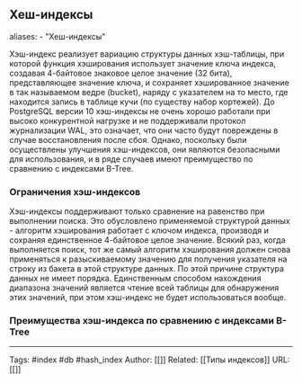 ## Хеш-индексы
aliases: 
	- "Хеш-индексы"

Хэш-индекс реализует вариацию структуры данных хэш-таблицы, при которой функция хэширования использует значение ключа индекса, создавая 4-байтовое знаковое целое значение (32 бита), представляющее значение ключа, и сохраняет хэшированное значение в так называемом ведре (bucket), наряду с указателем на то место, где находится запись в таблице кучи (по существу набор кортежей). До PostgreSQL версии 10 хэш-индексы не очень хорошо работали при высоко конкурентной нагрузке и не поддерживали протокол журнализации WAL, это означает, что они часто будут повреждены в случае восстановления после сбоя. Однако, поскольку были осуществлены улучшения хэш-индексов, они являются безопасными для использования, и в ряде случаев имеют преимущество по сравнению с индексами B-Tree.

### Ограничения хэш-индексов
Хэш-индексы поддерживают только сравнение на равенство при выполнении поиска. Это обусловлено применяемой структурой данных - алгоритм хэширования работает с ключом индекса, производя и сохраняя единственное 4-байтовое целое значение. Всякий раз, когда выполняется поиск, тот же самый алгоритм хэширования должен снова применяться к разыскиваемому значению для получения указателя на строку из бакета в этой структуре данных. По этой причине структура данных не имеет порядка. Единственным способом нахождения диапазона значений является чтение всей таблицы для обнаружения этих значений, при этом хэш-индекс не будет использоваться вообще.

### Преимущества хэш-индекса по сравнению с индексами B-Tree


---
Tags: #index #db #hash_index
Author: [[]]
Related: [[Типы индексов]]
URL: [[]]